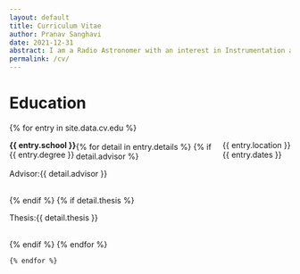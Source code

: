 ```yaml
---
layout: default
title: Curriculum Vitae
author: Pranav Sanghavi
date: 2021-12-31
abstract: I am a Radio Astronomer with an interest in Instrumentation and VLBI. I am currently completing my PhD at West Virginia University. My goal is to strive towards acquiring end-to-end experitise from analog chains to digital pipelines. I would like to build to telescopes to uncover the secrets of Fast Radio Bursts and Cosmology.
permalink: /cv/
---
```


# Education

<div>
    {% for entry in site.data.cv.edu %}
    <div>
        <p style='float: left'><b>{{ entry.school }}</b><br>{{ entry.degree }}</p>
        <p style='float: right'>{{ entry.location }}<br>{{ entry.dates }}</p>
        <br>
        {% for detail in entry.details %}
            {% if detail.advisor %}
                <p>Advisor:{{ detail.advisor }}</p><br>
            {% endif %}
            {% if detail.thesis %}
                <p>Thesis:{{ detail.thesis }}</p><br>
            {% endif %}
        {% endfor %}
    </div>

    {% endfor %}

</div>
